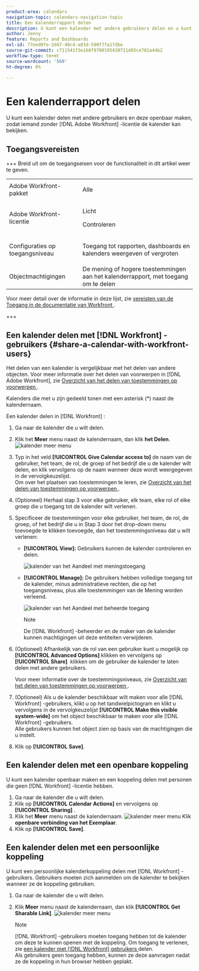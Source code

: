 ```yaml
---
product-area: calendars
navigation-topic: calendars-navigation-topic
title: Een kalenderrapport delen
description: U kunt een kalender met andere gebruikers delen en u kunt het openbaar ter beschikking stellen, toestaand iemand zonder een  [!DNL Adobe Workfront]  vergunning om het te bekijken.
author: Jenny
feature: Reports and Dashboards
exl-id: 77eed0fe-2d47-40c4-a03d-590f7fa17dbe
source-git-commit: c711541f3e166f9700195420711d95ce782a44b2
workflow-type: tm+mt
source-wordcount: '569'
ht-degree: 0%

---
```


# Een kalenderrapport delen


U kunt een kalender delen met andere gebruikers en deze openbaar maken, zodat iemand zonder [!DNL Adobe Workfront] -licentie de kalender kan bekijken.

## Toegangsvereisten

+++ Breid uit om de toegangseisen voor de functionaliteit in dit artikel weer te geven.

<table style="table-layout:auto"> 
 <col> 
 </col> 
 <col> 
 </col> 
 <tbody> 
  <tr> 
   <td role="rowheader">Adobe Workfront-pakket</td> 
   <td> <p>Alle</p> </td> 
  </tr> 
  <tr> 
   <td role="rowheader">Adobe Workfront-licentie</td> 
   <td><p>Licht</p>
       <p>Controleren</p></td> 
  </tr> 
  <tr> 
   <td role="rowheader">Configuraties op toegangsniveau</td> 
   <td> <p> Toegang tot rapporten, dashboards en kalenders weergeven of vergroten</p></td> 
  </tr> 
  <tr> 
   <td role="rowheader">Objectmachtigingen</td> 
   <td>De mening of hogere toestemmingen aan het kalenderrapport, met toegang om te delen</td> 
  </tr> 
 </tbody> 
</table>

Voor meer detail over de informatie in deze lijst, zie [ vereisten van de Toegang in de documentatie van Workfront ](/help/quicksilver/administration-and-setup/add-users/access-levels-and-object-permissions/access-level-requirements-in-documentation.md).

+++

## Een kalender delen met [!DNL Workfront] -gebruikers {#share-a-calendar-with-workfront-users}

Het delen van een kalender is vergelijkbaar met het delen van andere objecten. Voor meer informatie over het delen van voorwerpen in [!DNL Adobe Workfront], zie [ Overzicht van het delen van toestemmingen op voorwerpen ](../../../workfront-basics/grant-and-request-access-to-objects/sharing-permissions-on-objects-overview.md).

Kalenders die met u zijn gedeeld tonen met een asterisk (&#42;) naast de kalendernaam.

Een kalender delen in [!DNL Workfront] :

1. Ga naar de kalender die u wilt delen.
1. Klik het **Meer** menu naast de kalendernaam, dan klik **het Delen**.
   ![ kalender meer menu ](assets/more-menu-calendar.png)
1. Typ in het veld **[!UICONTROL Give Calendar access to]** de naam van de gebruiker, het team, de rol, de groep of het bedrijf die u de kalender wilt delen, en klik vervolgens op de naam wanneer deze wordt weergegeven in de vervolgkeuzelijst.\
   Om over het plaatsen van toestemmingen te leren, zie [ Overzicht van het delen van toestemmingen op voorwerpen ](../../../workfront-basics/grant-and-request-access-to-objects/sharing-permissions-on-objects-overview.md).

1. (Optioneel) Herhaal stap 3 voor elke gebruiker, elk team, elke rol of elke groep die u toegang tot de kalender wilt verlenen.
1. Specificeer de toestemmingen voor elke gebruiker, het team, de rol, de groep, of het bedrijf die u in Stap 3 door het drop-down menu toevoegde te klikken toevoegde, dan het toestemmingsniveau dat u wilt verlenen:

   * **[!UICONTROL View]:** Gebruikers kunnen de kalender controleren en delen.

     ![ kalender van het Aandeel met meningstoegang ](assets/view-calendar.png)

   * **[!UICONTROL Manage]:** De gebruikers hebben volledige toegang tot de kalender, minus administratieve rechten, die op het toegangsniveau, plus alle toestemmingen van de Mening worden verleend.

     ![ kalender van het Aandeel met beheerde toegang ](assets/manage-calendar.png)

     >[!NOTE]
     >
     >De [!DNL Workfront] -beheerder en de maker van de kalender kunnen machtigingen uit deze entiteiten verwijderen.

1. (Optioneel) Afhankelijk van de rol van een gebruiker kunt u mogelijk op **[!UICONTROL Advanced Options]** klikken en vervolgens op **[!UICONTROL Share]** &#x200B; klikken om de gebruiker de kalender te laten delen met andere gebruikers.

   Voor meer informatie over de toestemmingsniveaus, zie [ Overzicht van het delen van toestemmingen op voorwerpen ](../../../workfront-basics/grant-and-request-access-to-objects/sharing-permissions-on-objects-overview.md).

1. (Optioneel) Als u de kalender beschikbaar wilt maken voor alle [!DNL Workfront] -gebruikers, klikt u op het tandwielpictogram en klikt u vervolgens in de vervolgkeuzelijst **[!UICONTROL Make this visible system-wide]** om het object beschikbaar te maken voor alle [!DNL Workfront] -gebruikers.\
   Alle gebruikers kunnen het object zien op basis van de machtigingen die u instelt.

1. Klik op **[!UICONTROL Save]**.

## Een kalender delen met een openbare koppeling

U kunt een kalender openbaar maken en een koppeling delen met personen die geen [!DNL Workfront] -licentie hebben.

1. Ga naar de kalender die u wilt delen.
1. Klik op **[!UICONTROL Calendar Actions]** en vervolgens op **[!UICONTROL Sharing]** .
1. Klik het **Meer** menu naast de kalendernaam.
   ![ kalender meer menu ](assets/more-menu-calendar.png)
Klik **openbare verbinding van het Exemplaar**.
1. Klik op **[!UICONTROL Save]**.

## Een kalender delen met een persoonlijke koppeling

U kunt een persoonlijke kalenderkoppeling delen met [!DNL Workfront] -gebruikers. Gebruikers moeten zich aanmelden om de kalender te bekijken wanneer ze de koppeling gebruiken.

1. Ga naar de kalender die u wilt delen.
1. Klik **Meer** menu naast de kalendernaam, dan klik **[!UICONTROL Get Sharable Link]**.
   ![ kalender meer menu ](assets/more-menu-calendar.png)

   >[!NOTE]
   >
   >[!DNL Workfront] -gebruikers moeten toegang hebben tot de kalender om deze te kunnen openen met de koppeling. Om toegang te verlenen, zie [ een kalender met  [!DNL Workfront]  gebruikers ](#share-a-calendar-with-workfront-users) delen.\
   >Als gebruikers geen toegang hebben, kunnen ze deze aanvragen nadat ze de koppeling in hun browser hebben geplakt.
